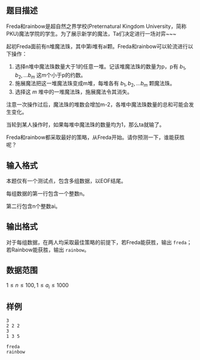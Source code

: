 ## 题目描述


Freda和rainbow是超自然之界学校(Preternatural Kingdom University，简称PKU)魔法学院的学生。为了展示新学的魔法，Ta们决定进行一场对弈~~~

起初Freda面前有n堆魔法珠，其中第i堆有ai颗。Freda和rainbow可以轮流进行以下操作：

1. 选择n堆中魔法珠数量大于1的任意一堆。记该堆魔法珠的数量为p，p有 $b_1,b_2,...b_m$ 这m个小于p的约数。
2. 施展魔法把这一堆魔法珠变成m堆，每堆各有 $b_1,b_2,...b_m$  颗魔法珠。
3. 选择这 $m$ 堆中的一堆魔法珠，施展魔法令其消失。


注意一次操作过后，魔法珠的堆数会增加m-2，各堆中魔法珠数量的总和可能会发生变化。

当轮到某人操作时，如果每堆中魔法珠的数量均为1，那么ta就输了。

Freda和rainbow都采取最好的策略，从Freda开始。请你预测一下，谁能获胜呢？


## 输入格式

本题仅有一个测试点，包含多组数据，以EOF结尾。

每组数据的第一行包含一个整数n。

第二行包含n个整数ai。

## 输出格式

对于每组数据，在两人均采取最佳策略的前提下，若Freda能获胜，输出 `freda`；若Rainbow能获胜，输出 `rainbow`。

## 数据范围

$1 \leq n \leq 100, 1 \leq a_i \leq 1000$

## 样例

```input1
3
2 2 2
3
1 3 5
```

```output1
freda
rainbow
```

